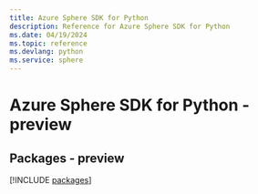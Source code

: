 ```yaml
---
title: Azure Sphere SDK for Python
description: Reference for Azure Sphere SDK for Python
ms.date: 04/19/2024
ms.topic: reference
ms.devlang: python
ms.service: sphere
---
```

# Azure Sphere SDK for Python - preview
## Packages - preview
[!INCLUDE [packages](sphere-index.md)]